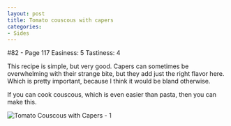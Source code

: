 ```yaml
---
layout: post
title: Tomato couscous with capers
categories:
- Sides
---
```


#82 - Page 117
Easiness: 5
Tastiness: 4

This recipe is simple, but very good. Capers can sometimes be overwhelming with their strange bite, but they add just the right flavor here. Which is pretty important, because I think it would be bland otherwise.

If you can cook couscous, which is even easier than pasta, then you can make this.

![Tomato Couscous with Capers - 1](https://lh3.googleusercontent.com/-yCioYyOz_TQ/TqMfAkhJRaI/AAAAAAAAj9k/xjxehOAZvnw/s640/IMG_1173.jpg)
